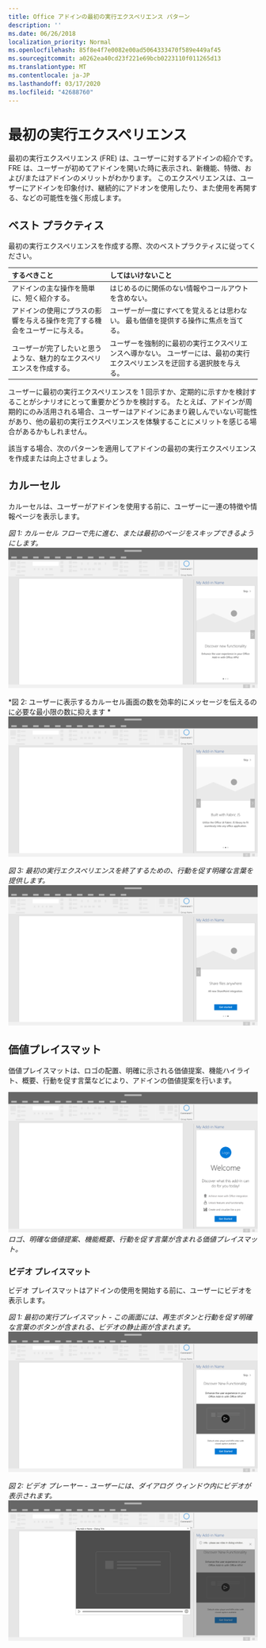 ```yaml
---
title: Office アドインの最初の実行エクスペリエンス パターン
description: ''
ms.date: 06/26/2018
localization_priority: Normal
ms.openlocfilehash: 85f8e4f7e0082e00ad5064333470f589e449af45
ms.sourcegitcommit: a0262ea40cd23f221e69bcb0223110f011265d13
ms.translationtype: MT
ms.contentlocale: ja-JP
ms.lasthandoff: 03/17/2020
ms.locfileid: "42688760"
---
```

# <a name="first-run-experience-patterns"></a>最初の実行エクスペリエンス

最初の実行エクスペリエンス (FRE) は、ユーザーに対するアドインの紹介です。 FRE は、ユーザーが初めてアドインを開いた時に表示され、新機能、特徴、および/またはアドインのメリットがわかります。 このエクスペリエンスは、ユーザーにアドインを印象付け、継続的にアドオンを使用したり、また使用を再開する、などの可能性を強く形成します。

## <a name="best-practices"></a>ベスト プラクティス


最初の実行エクスペリエンスを作成する際、次のベストプラクティスに従ってください。

|するべきこと|してはいけないこと|
|:------|:------|
|アドインの主な操作を簡単に、短く紹介する。 | はじめるのに関係のない情報やコールアウトを含めない。
|アドインの使用にプラスの影響を与える操作を完了する機会をユーザーに与える。 | ユーザーが一度にすべてを覚えるとは思わない。 最も価値を提供する操作に焦点を当てる。
|ユーザーが完了したいと思うような、魅力的なエクスペリエンスを作成する。 | ユーザーを強制的に最初の実行エクスペリエンスへ導かない。 ユーザーには、最初の実行エクスペリエンスを迂回する選択肢を与える。 |



ユーザーに最初の実行エクスペリエンスを 1 回示すか、定期的に示すかを検討することがシナリオにとって重要かどうかを検討する。 たとえば、アドインが周期的にのみ活用される場合、ユーザーはアドインにあまり親しんでいない可能性があり、他の最初の実行エクスペリエンスを体験することにメリットを感じる場合があるかもしれません。



該当する場合、次のパターンを適用してアドインの最初の実行エクスペリエンスを作成または向上させましょう。



## <a name="carousel"></a>カルーセル


カルーセルは、ユーザーがアドインを使用する前に、ユーザーに一連の特徴や情報ページを表示します。

*図 1: カルーセル フローで先に進む、または最初のページをスキップできるようにします。* 
![最初の実行 - カルーセル - デスクトップ作業ウィンドウの仕様](../images/add-in-FRE-step-1.png)



*図 2: ユーザーに表示するカルーセル画面の数を効率的にメッセージを伝えるのに必要な最小限の数に抑えます *
![最初の実行 - カルーセル - デスクトップ作業ウィンドウの仕様](../images/add-in-FRE-step-2.png)


*図 3: 最初の実行エクスペリエンスを終了するための、行動を促す明確な言葉を提供します。* 
![最初の実行 - カルーセル - デスクトップ作業ウィンドウの仕様](../images/add-in-FRE-step-3.png)



## <a name="value-placemat"></a>価値プレイスマット

価値プレイスマットは、ロゴの配置、明確に示される価値提案、機能ハイライト、概要、行動を促す言葉などにより、アドインの価値提案を行います。



![最初の実行 - 価値プレイスマット - デスクトップ作業ウィンドウの仕様](../images/add-in-FRE-value.png)
*ロゴ、明確な価値提案、機能概要、行動を促す言葉が含まれる価値プレイスマット。*


### <a name="video-placemat"></a>ビデオ プレイスマット

ビデオ プレイスマットはアドインの使用を開始する前に、ユーザーにビデオを表示します。


*図 1: 最初の実行プレイスマット - この画面には、再生ボタンと行動を促す明確な言葉のボタンが含まれる、ビデオの静止画が含まれます。*![ビデオ プレイスマット - デスクトップ作業ウィンドウの仕様](../images/add-in-FRE-video.png)



*図 2: ビデオ プレーヤー - ユーザーには、ダイアログ ウィンドウ内にビデオが表示されます。* 
![ビデオ プレイスマット - デスクトップ作業ウィンドウの仕様](../images/add-in-FRE-video-dialog.png)
